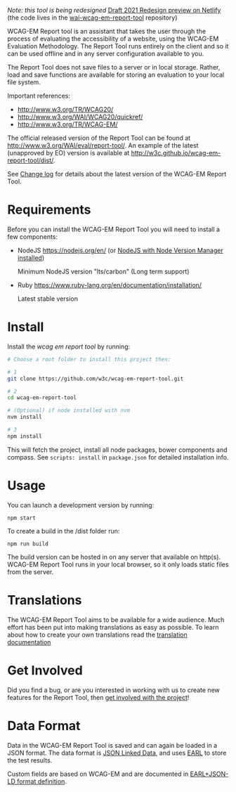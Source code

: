 _Note: this tool is being redesigned_ [Draft 2021 Redesign preview on Netlify](https://wcag-em-report-tool-2021-redesign.netlify.app/) (the code lives in the [wai-wcag-em-report-tool](https://github.com/w3c/wai-wcag-em-report-tool/) repository)

WCAG-EM Report tool is an assistant that takes the user
through the process of evaluating the accessibility of a
website, using the WCAG-EM Evaluation Methodology. The Report
Tool runs entirely on the client and so it can be used offline
and in any server configuration available to you.

The Report Tool does not save files to a server or in local
storage. Rather, load and save functions are available for
storing an evaluation to your local file system.

Important references:

- <http://www.w3.org/TR/WCAG20/>
- <http://www.w3.org/WAI/WCAG20/quickref/>
- <http://www.w3.org/TR/WCAG-EM/>

The official released version of the Report Tool can be found at <http://www.w3.org/WAI/eval/report-tool/>. An example of the latest (unapproved by EO) version is available at <http://w3c.github.io/wcag-em-report-tool/dist/>.

See [Change log](changelog.md) for details about the latest version of the WCAG-EM Report Tool.


# Requirements

Before you can install the WCAG-EM Report Tool you will need
to install a few components:

- NodeJS https://nodejs.org/en/ (or [NodeJS with Node Version Manager installed](https://github.com/creationix/nvm))

  Minimum NodeJS version "lts/carbon" (Long term support)

- Ruby   https://www.ruby-lang.org/en/documentation/installation/

  Latest stable version


# Install

Install the _wcag em report tool_ by running:

```bash
# Choose a root folder to install this project then:

# 1
git clone https://github.com/w3c/wcag-em-report-tool.git

# 2
cd wcag-em-report-tool

# (Optional) if node installed with nvm
nvm install

# 3
npm install
```

This will fetch the project, install all node packages, bower components and compass. See `scripts: install` in `package.json` for detailed installation info.


# Usage
You can launch a development version by running:

    npm start

To create a build in the /dist folder run:

    npm run build

The build version can be hosted in on any server that available
on http(s). WCAG-EM Report Tool runs in your local browser, so it only loads static files from the server.


# Translations
The WCAG-EM Report Tool aims to be available for a wide audience.
Much effort has been put into making translations as easy as
possible. To learn about how to create your own translations
read the [translation documentation](docs/translation.md)


# Get Involved
Did you find a bug, or are you interested in working with us to
create new features for the Report Tool, then
[get involved with the project](docs/contribute.md)!

# Data Format
Data in the WCAG-EM Report Tool is saved and can again be loaded
in a JSON format. The data format is
[JSON Linked Data](http://json-ld.org/), and uses
[EARL](http://www.w3.org/TR/EARL10-Schema/) to store the test
results.

Custom fields are based on WCAG-EM and are documented in
[EARL+JSON-LD format definition](docs/EARL+JSON-LD.md).
